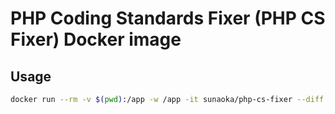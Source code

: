 # PHP Coding Standards Fixer (PHP CS Fixer) Docker image

## Usage

```bash
docker run --rm -v $(pwd):/app -w /app -it sunaoka/php-cs-fixer --diff -v
```
